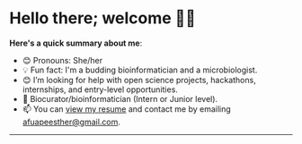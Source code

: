 # Hello there; welcome 👋🏾

**Here's a quick summary about me**:

- 😊 Pronouns: She/her
- 💡 Fun fact: I'm a budding bioinformatician and a microbiologist.
- 😊 I’m looking for help with open science projects, hackathons, internships, and entry-level opportunities.
- 💼 Biocurator/bioinformatician (Intern or Junior level).
- 📫 You can [view my resume](#) and contact me by emailing afuapeesther@gmail.com.

---
